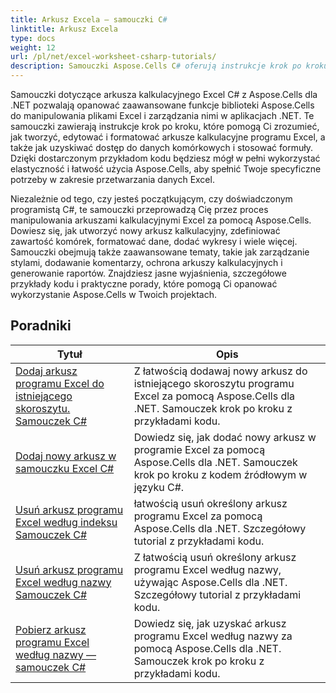 ```yaml
---
title: Arkusz Excela — samouczki C#
linktitle: Arkusz Excela
type: docs
weight: 12
url: /pl/net/excel-worksheet-csharp-tutorials/
description: Samouczki Aspose.Cells C# oferują instrukcje krok po kroku dotyczące łatwego i wydajnego manipulowania arkuszami kalkulacyjnymi Excel.
---
```

Samouczki dotyczące arkusza kalkulacyjnego Excel C# z Aspose.Cells dla .NET pozwalają opanować zaawansowane funkcje biblioteki Aspose.Cells do manipulowania plikami Excel i zarządzania nimi w aplikacjach .NET. Te samouczki zawierają instrukcje krok po kroku, które pomogą Ci zrozumieć, jak tworzyć, edytować i formatować arkusze kalkulacyjne programu Excel, a także jak uzyskiwać dostęp do danych komórkowych i stosować formuły. Dzięki dostarczonym przykładom kodu będziesz mógł w pełni wykorzystać elastyczność i łatwość użycia Aspose.Cells, aby spełnić Twoje specyficzne potrzeby w zakresie przetwarzania danych Excel.

Niezależnie od tego, czy jesteś początkującym, czy doświadczonym programistą C#, te samouczki przeprowadzą Cię przez proces manipulowania arkuszami kalkulacyjnymi Excel za pomocą Aspose.Cells. Dowiesz się, jak utworzyć nowy arkusz kalkulacyjny, zdefiniować zawartość komórek, formatować dane, dodać wykresy i wiele więcej. Samouczki obejmują także zaawansowane tematy, takie jak zarządzanie stylami, dodawanie komentarzy, ochrona arkuszy kalkulacyjnych i generowanie raportów. Znajdziesz jasne wyjaśnienia, szczegółowe przykłady kodu i praktyczne porady, które pomogą Ci opanować wykorzystanie Aspose.Cells w Twoich projektach.

## Poradniki
| Tytuł | Opis |
| --- | --- | 
| [Dodaj arkusz programu Excel do istniejącego skoroszytu. Samouczek C#](./add-excel-worksheet-to-existing-workbook-csharp-tutorial/) | Z łatwością dodawaj nowy arkusz do istniejącego skoroszytu programu Excel za pomocą Aspose.Cells dla .NET. Samouczek krok po kroku z przykładami kodu. |  
| [Dodaj nowy arkusz w samouczku Excel C#](./add-new-sheet-in-excel-csharp-tutorial/) | Dowiedz się, jak dodać nowy arkusz w programie Excel za pomocą Aspose.Cells dla .NET. Samouczek krok po kroku z kodem źródłowym w języku C#. |  
| [Usuń arkusz programu Excel według indeksu Samouczek C#](./delete-excel-worksheet-by-index-csharp-tutorial/) | łatwością usuń określony arkusz programu Excel za pomocą Aspose.Cells dla .NET. Szczegółowy tutorial z przykładami kodu. |  
| [Usuń arkusz programu Excel według nazwy Samouczek C#](./delete-excel-worksheet-by-name-csharp-tutorial/) | Z łatwością usuń określony arkusz programu Excel według nazwy, używając Aspose.Cells dla .NET. Szczegółowy tutorial z przykładami kodu. |  
| [Pobierz arkusz programu Excel według nazwy — samouczek C#](./get-excel-worksheet-by-name-csharp-tutorial/) | Dowiedz się, jak uzyskać arkusz programu Excel według nazwy za pomocą Aspose.Cells dla .NET. Samouczek krok po kroku z przykładami kodu. |  